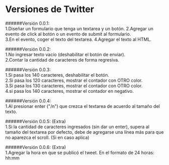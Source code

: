 
# Versiones de Twitter  

######Versión 0.0.1:   
1.Diseñar un formulario que tenga un textarea y un botón.
2.Agregar un evento de click al botón o un evento de submit al formulario.   
3.En el evento, coger el texto del textarea.
4.Agregar el texto al HTML.

######Versión 0.0.2:   
1.No ingresar texto vacío (deshabilitar el botón de enviar).  
2.Contar la cantidad de caracteres de forma regresiva.   

######Versión 0.0.3:    
1.Si pasa los 140 caracteres, deshabilitar el botón.   
2.Si pasa los 120 caracteres, mostrar el contador con OTRO color.   
3.Si pasa los 130 caracteres, mostrar el contador con OTRO color.   
4.si pasa los 140 caracteres, mostrar el contador en negativo.   

######Versión 0.0.4:   
1.Al presionar enter ("/n") que crezca el textarea de acuerdo al tamaño del texto.       

######Versión 0.0.5: (Extra)   
1.Si la cantidad de caracteres ingresados (sin dar un enter), supera al tamaño del textarea por defecto, debe de agregarse una línea más para que no aparezca el scroll. (Si en caso aplica)

######Versión 0.0.6: (Extra)   
1.Agregar la hora en que se publicó el tweet. En el formato de 24 horas: hh:mm  